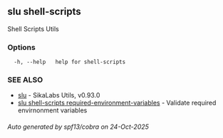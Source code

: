 ## slu shell-scripts

Shell Scripts Utils

### Options

```
  -h, --help   help for shell-scripts
```

### SEE ALSO

* [slu](slu.md)	 - SikaLabs Utils, v0.93.0
* [slu shell-scripts required-environment-variables](slu_shell-scripts_required-environment-variables.md)	 - Validate required envirnonment variables

###### Auto generated by spf13/cobra on 24-Oct-2025
